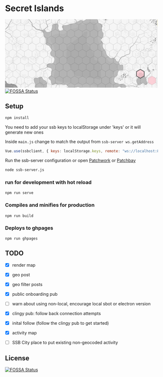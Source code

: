 # Secret Islands

![preview](https://raw.githubusercontent.com/dangerousbeans/secret-islands/master/island.png)
[![FOSSA Status](https://app.fossa.io/api/projects/git%2Bgithub.com%2Fdangerousbeans%2Fsecret-islands.svg?type=shield)](https://app.fossa.io/projects/git%2Bgithub.com%2Fdangerousbeans%2Fsecret-islands?ref=badge_shield)

## Setup
```sh
npm install
```

You need to add your ssb keys to localStorage under 'keys' or it will generate new ones

Inside `main.js` change to match the output from `ssb-server ws.getAddress`

```javascript
Vue.use(ssbclient, { keys: localStorage.keys, remote: "ws://localhost:8989~shs:TXKFQehlyoSn8UJAIVP/k2BjFINC591MlBC2e2d24mA=" })
```

Run the ssb-server configuration or open [Patchwork](https://github.com/ssbc/patchwork) or [Patchbay](https://github.com/ssbc/patchbay)

```sh
node ssb-server.js
```

### run for development with hot reload
```
npm run serve
```

### Compiles and minifies for production
```
npm run build
```

### Deploys to ghpages
```
npm run ghpages
```


## TODO

- [x] render map
- [x] geo post
- [x] geo filter posts
- [x] public onboarding pub
- [ ] warn about using non-local, encourage local sbot or electron version
- [x] clingy pub: follow back connection attempts
- [x] inital follow (follow the clingy pub to get started)
- [x] activity map
- [ ] SSB City place to put existing non-geocoded activity


## License
[![FOSSA Status](https://app.fossa.io/api/projects/git%2Bgithub.com%2Fdangerousbeans%2Fsecret-islands.svg?type=large)](https://app.fossa.io/projects/git%2Bgithub.com%2Fdangerousbeans%2Fsecret-islands?ref=badge_large)